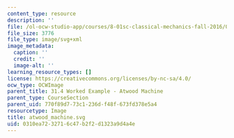 ```yaml
---
content_type: resource
description: ''
file: /ol-ocw-studio-app/courses/8-01sc-classical-mechanics-fall-2016/0310ea7232716c47b2f2d1323a9d4a4e_atwood_machine.svg
file_size: 3776
file_type: image/svg+xml
image_metadata:
  caption: ''
  credit: ''
  image-alt: ''
learning_resource_types: []
license: https://creativecommons.org/licenses/by-nc-sa/4.0/
ocw_type: OCWImage
parent_title: 31.4 Worked Example - Atwood Machine
parent_type: CourseSection
parent_uid: 770f89d7-73c1-236d-f48f-673fd378e5a4
resourcetype: Image
title: atwood_machine.svg
uid: 0310ea72-3271-6c47-b2f2-d1323a9d4a4e
---
```

